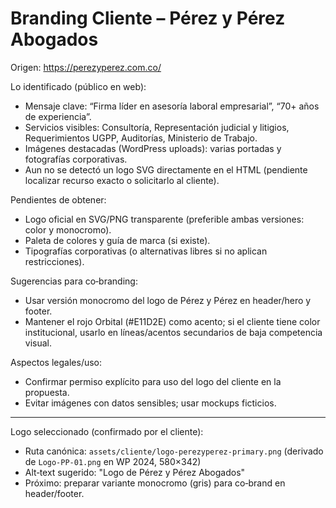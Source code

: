 # Branding Cliente – Pérez y Pérez Abogados

Origen: https://perezyperez.com.co/

Lo identificado (público en web):
- Mensaje clave: “Firma líder en asesoría laboral empresarial”, “70+ años de experiencia”.
- Servicios visibles: Consultoría, Representación judicial y litigios, Requerimientos UGPP, Auditorías, Ministerio de Trabajo.
- Imágenes destacadas (WordPress uploads): varias portadas y fotografías corporativas.
- Aun no se detectó un logo SVG directamente en el HTML (pendiente localizar recurso exacto o solicitarlo al cliente).

Pendientes de obtener:
- Logo oficial en SVG/PNG transparente (preferible ambas versiones: color y monocromo).
- Paleta de colores y guía de marca (si existe).
- Tipografías corporativas (o alternativas libres si no aplican restricciones).

Sugerencias para co‑branding:
- Usar versión monocromo del logo de Pérez y Pérez en header/hero y footer.
- Mantener el rojo Orbital (#E11D2E) como acento; si el cliente tiene color institucional, usarlo en líneas/acentos secundarios de baja competencia visual.

Aspectos legales/uso:
- Confirmar permiso explícito para uso del logo del cliente en la propuesta.
- Evitar imágenes con datos sensibles; usar mockups ficticios.

---

Logo seleccionado (confirmado por el cliente):
- Ruta canónica: `assets/cliente/logo-perezyperez-primary.png` (derivado de `Logo-PP-01.png` en WP 2024, 580×342)
- Alt‑text sugerido: "Logo de Pérez y Pérez Abogados"
- Próximo: preparar variante monocromo (gris) para co‑brand en header/footer.
